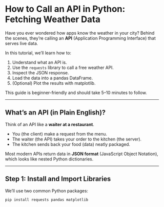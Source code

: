 # How to Call an API in Python: Fetching Weather Data  

Have you ever wondered how apps know the weather in your city? Behind the scenes, they’re calling an **API** (Application Programming Interface) that serves live data.  

In this tutorial, we’ll learn how to:  
1. Understand what an API is.  
2. Use the `requests` library to call a free weather API.  
3. Inspect the JSON response.  
4. Load the data into a pandas DataFrame.  
5. (Optional) Plot the results with matplotlib.  

This guide is beginner-friendly and should take 5–10 minutes to follow.  

---

## What’s an API (in Plain English)?  

Think of an API like a **waiter at a restaurant**.  
- You (the client) make a request from the menu.  
- The waiter (the API) takes your order to the kitchen (the server).  
- The kitchen sends back your food (data) neatly packaged.  

Most modern APIs return data in **JSON format** (JavaScript Object Notation), which looks like nested Python dictionaries.  

---

## Step 1: Install and Import Libraries  

We’ll use two common Python packages:  

```bash
pip install requests pandas matplotlib
